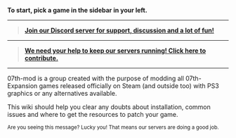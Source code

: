 **To start, pick a game in the sidebar in your left.**
***
> **[Join our Discord server for support, discussion and a lot of fun!](https://discord.gg/acSbBtD)**
***
> **[We need your help to keep our servers running! Click here to contribute.](https://07th-mod.com/wiki/Donations)**
***

07th-mod is a group created with the purpose of modding all 07th-Expansion games released officially on Steam (and outside too) with PS3 graphics or any alternatives available.

This wiki should help you clear any doubts about installation, common issues and where to get the resources to patch your game.

<small>Are you seeing this message? Lucky you! That means our servers are doing a good job.</small>
